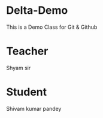 # Delta-Demo
This is a Demo Class for Git &amp; Github


# Teacher
Shyam sir

# Student
Shivam kumar pandey
